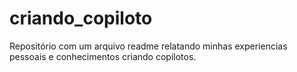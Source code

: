 # criando_copiloto
Repositório com um arquivo readme relatando minhas experiencias pessoais e conhecimentos criando copilotos.
